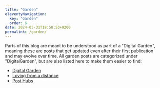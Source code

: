 ```yaml
---
title: "Garden"
eleventyNavigation:
  key: "Garden"
  order: 6
date: 2024-05-31T18:58:53+0200
permalink: /garden/
---
```



Parts of this blog are meant to be understood as part of a "Digital Garden", meaning these are posts that get updated even after their first publication and may evolve over time. All garden posts are categorized under "DigitalGarden", but are also listed here to make them easier to find:

- [Digital Garden](/2024/04/07/digital-garden.html)
- [Loving from a distance](/2024/04/07/loving-from-a.html)
- [Post Hubs](/2024/05/31/post-hubs.html)
